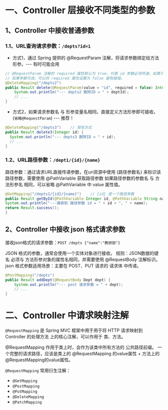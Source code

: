 # 一、Controller 层接收不同类型的参数

## 1、Controller 中接收普通参数  

### 1.1、URL查询请求参数：`/depts?id=1`

- 方式1，通过 Spring 提供的 @RequestParam 注解，将请求参数绑定给方法形参。--- 有时可能会用

```java
// @RequestParam 注解的 required 属性默认为 true，代表 id 参数必须传递，如果不传递请求将报错：code=400。
// 如果参数可选，可以将 required 属性设置为 false 避免报错。
@DeleteMapping("/depts2")
public Result delete(@RequestParam(value = "id", required = false) Integer deptId) {
    System.out.println("--- depts2 删除ID = " + deptId);
    // ...
}
```

- 方式2，如果请求参数名 与 形参变量名相同，直接定义方法形参即可接收。(`省略@RequestParam`) --- 推荐！
```java
@DeleteMapping("/depts3")    // 简写方式
public Result delete3(Integer id) {
  System.out.println("--- depts3 删除ID = " + id);
  // ...
}
```

### 1.2、URL路径参数：`/dept1/{id}/{name}`
路径参数：通过请求URL直接传递参数，在uri资源中使用 {路径参数名} 来标识该路径参数，需要使用 @PathVariable 获取路径参数
如果路径参数的参数名 与 方法形参名 相同，可以省略  @PathVariable 中 value 属性值。
```java
@GetMapping("/depts1/{id}/{name}")    // {id} 是一个路径参数
public Result getById(@PathVariable Integer id, @PathVariable String name) {   // @PathVariable 注解获取路径参数
System.out.println("---接收到 路径参数 id = " + id + ", " + name);
return Result.success();
}
```

## 2、Controller 中接收 json 格式请求参数
接收json格式的请求参数：`POST /depts {"name":"教研部"}`

JSON 格式的参数，通常会使用一个实体对象进行接收。
规则：JSON数据的键名 必须与 方法形参对象的属性名相同，并需要使用 @RequestBody 注解标识。
json 格式参数适用场景：主要在 POST、PUT 请求的 请求体 中传递。

```java
@PostMapping("/depts")
public Result addDept(@RequestBody Dept dept) {
    System.out.println("--- post 请求参数 = " + dept);
    // ...
}
```

# 二、Controller 中请求映射注解
`@RequestMapping` 是 Spring MVC 框架中用于用于将 HTTP 请求映射到 Controller 的处理方法 上的核心注解，可以作用于 类、方法。

@RequestMapping 作用于类上时，会作为该类中所有方法的 公共路径前缀。
一个完整的请求路径，应该是类上的 @RequestMapping 的value属性 + 方法上的 @RequestMapping的value属性。

`@RequestMapping` 常用衍生注解：
  - `@GetMapping`	
  - `@PostMapping`
  - `@PutMapping`
  - `@DeleteMapping`
  - `@PatchMapping`
